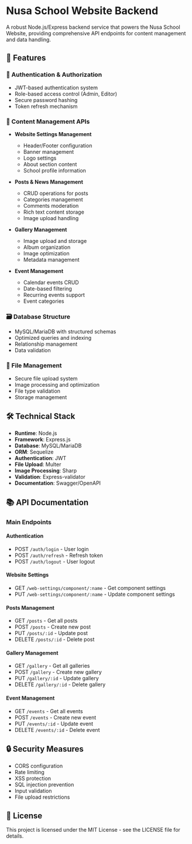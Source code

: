 # Nusa School Website Backend

A robust Node.js/Express backend service that powers the Nusa School Website, providing comprehensive API endpoints for content management and data handling.

## 🚀 Features

### 🔐 Authentication & Authorization
- JWT-based authentication system
- Role-based access control (Admin, Editor)
- Secure password hashing
- Token refresh mechanism

### 📝 Content Management APIs
- **Website Settings Management**
  - Header/Footer configuration
  - Banner management
  - Logo settings
  - About section content
  - School profile information

- **Posts & News Management**
  - CRUD operations for posts
  - Categories management
  - Comments moderation
  - Rich text content storage
  - Image upload handling

- **Gallery Management**
  - Image upload and storage
  - Album organization
  - Image optimization
  - Metadata management

- **Event Management**
  - Calendar events CRUD
  - Date-based filtering
  - Recurring events support
  - Event categories

### 🗃️ Database Structure
- MySQL/MariaDB with structured schemas
- Optimized queries and indexing
- Relationship management
- Data validation

### 📁 File Management
- Secure file upload system
- Image processing and optimization
- File type validation
- Storage management

## 🛠️ Technical Stack

- **Runtime**: Node.js
- **Framework**: Express.js
- **Database**: MySQL/MariaDB
- **ORM**: Sequelize
- **Authentication**: JWT
- **File Upload**: Multer
- **Image Processing**: Sharp
- **Validation**: Express-validator
- **Documentation**: Swagger/OpenAPI

## 📚 API Documentation

### Main Endpoints

#### Authentication
- POST `/auth/login` - User login
- POST `/auth/refresh` - Refresh token
- POST `/auth/logout` - User logout

#### Website Settings
- GET `/web-settings/component/:name` - Get component settings
- PUT `/web-settings/component/:name` - Update component settings

#### Posts Management
- GET `/posts` - Get all posts
- POST `/posts` - Create new post
- PUT `/posts/:id` - Update post
- DELETE `/posts/:id` - Delete post

#### Gallery Management
- GET `/gallery` - Get all galleries
- POST `/gallery` - Create new gallery
- PUT `/gallery/:id` - Update gallery
- DELETE `/gallery/:id` - Delete gallery

#### Event Management
- GET `/events` - Get all events
- POST `/events` - Create new event
- PUT `/events/:id` - Update event
- DELETE `/events/:id` - Delete event

## 🔒 Security Measures

- CORS configuration
- Rate limiting
- XSS protection
- SQL injection prevention
- Input validation
- File upload restrictions

## 📄 License

This project is licensed under the MIT License - see the LICENSE file for details.
